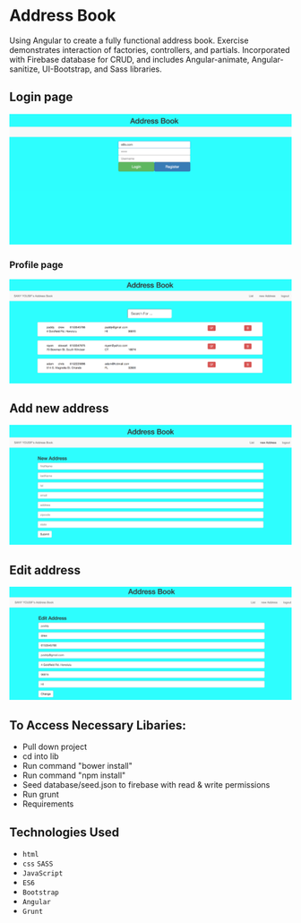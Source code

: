 # Address Book
Using Angular to create a fully functional address book. Exercise demonstrates interaction of factories, controllers, and partials. Incorporated with Firebase database for CRUD, and includes Angular-animate, Angular-sanitize, UI-Bootstrap, and Sass libraries.


## Login page 
![Blog Screengrab](https://github.com/Sanyyouisf/Address-Book/blob/ReadMe/ReadmePic/LoginPage.png)

### Profile page
![Blog Screengrab](https://github.com/Sanyyouisf/Address-Book/blob/ReadMe/ReadmePic/ProfilePage.png)

## Add new address 
![Blog Screengrab](https://github.com/Sanyyouisf/Address-Book/blob/ReadMe/ReadmePic/AddNewAddress.png)

## Edit address 
![Blog Screengrab](https://github.com/Sanyyouisf/Address-Book/blob/ReadMe/ReadmePic/EditAddress.png)



## To Access Necessary Libaries:
- Pull down project
- cd into lib
- Run command "bower install"
- Run command "npm install"
- Seed database/seed.json to firebase with read & write permissions
- Run grunt
- Requirements

## Technologies Used
- `html`
- `css` `SASS`
- `JavaScript`
- `ES6`
- `Bootstrap`
- `Angular`
- `Grunt`
